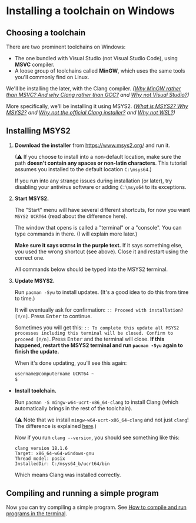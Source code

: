 # Installing a toolchain on Windows

## Choosing a toolchain

There are two prominent toolchains on Windows:

* The one bundled with Visual Studio (not Visual Studio Code), using **MSVC** compiler.
* A loose group of toolchains called **MinGW**, which uses the same tools you'll commonly find on Linux.

We'll be installing the later, with the Clang compiler. *([Why MinGW rather than MSVC? And why Clang rather than GCC?](/choosing_compiler_and_more.md) and [Why not Visual Studio?](/why_not_visual_studio.md))*

More specifically, we'll be installing it using MSYS2. *([What is MSYS2? Why MSYS2?](/why_msys2.md) and [Why not the official Clang installer?](/why_not_official_clang_installer.md) and [Why not WSL?](/why_not_wsl.md))*

## Installing MSYS2

1. **Download the installer** from https://www.msys2.org/ and run it.

   (⚠ If you choose to install into a non-default location, make sure the path **doesn't contain any spaces or non-latin characters**. This tutorial assumes you installed to the default location `C:\msys64`.)

   If you run into any strange issues during installation (or later), try disabling your antivirus software or adding `C:\msys64` to its exceptions.

2. **Start MSYS2.**

   The "Start" menu will have several different shortcuts, for now you want `MSYS2 UCRT64` (read about the difference here).

   The window that opens is called a "terminal" or a "console". You can type commands in there. (I will explain more later.)

   **Make sure it says `UCRT64` in the purple text.** If it says something else, you used the wrong shortcut (see above). Close it and restart using the correct one.

   All commands below should be typed into the MSYS2 terminal.

3. **Update MSYS2.**

   Run `pacman -Syu` to install updates. (It's a good idea to do this from time to time.)

   It will eventually ask for confirmation: `:: Proceed with installation? [Y/n]`. Press <kbd>Enter</kbd> to continue.

   Sometimes you will get this: `:: To complete this update all MSYS2 processes including this terminal will be closed. Confirm to proceed [Y/n]`. Press <kbd>Enter</kbd> and the terminal will close. **If this happened, restart the MSYS2 terminal and run `pacman -Syu` again to finish the update.**

   When it's done updating, you'll see this again:
   ```sh
   username@computername UCRT64 ~
   $
   ```

* **Install toolchain.**

   Run `pacman -S mingw-w64-ucrt-x86_64-clang` to install Clang (which automatically brings in the rest of the toolchain).

   (⚠ Note that we install `mingw-w64-ucrt-x86_64-clang` and not just `clang`! The difference is explained [here](TODO_MSYS2_ENVS).)

   Now if you run `clang --version`, you should see something like this:
   ```
   clang version 18.1.6
   Target: x86_64-w64-windows-gnu
   Thread model: posix
   InstalledDir: C:/msys64_b/ucrt64/bin
   ```
   Which means Clang was installed correctly.

## Compiling and running a simple program

Now you can try compiling a simple program. See [How to compile and run programs in the terminal](/compiling_in_terminal.md).
